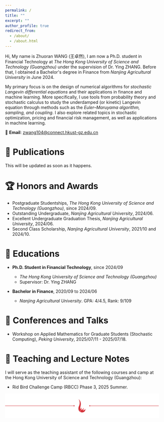 ```yaml
---
permalink: /
title: ""
excerpt: ""
author_profile: true
redirect_from: 
  - /about/
  - /about.html
---
```


Hi, My name is Zhuoran WANG (王卓然), I am now a Ph.D. student in Financial Technology at *The Hong Kong University of Science and Technology (Guangzhou)* under the supervision of Dr. Ying ZHANG. Before that, I obtained a Bachelor's degree in Finance from *Nanjing Agricultural University* in June 2024.

My primary focus is on the design of numerical algorithms for *stochastic Langevin differential equations* and their applications in finance and machine learning. More specifically, I use tools from probability theory and stochastic calculus to study the underdamped (or kinetic) Langevin equation through methods such as the *Euler–Maruyama algorithm, sampling, and coupling*. I also explore related topics in stochastic optimization, pricing and financial risk management, as well as applications in machine learning.

📧 **Email**: zwang104@connect.hkust-gz.edu.cn

# 📝 Publications 
This will be updated as soon as it happens.

# 🏆 Honors and Awards
+ Postgraduate Studentships, *The Hong Kong University of Science and Technology (Guangzhou)*, since 2024/09.
+ Outstanding Undergraduate, *Nanjing Agricultural University*, 2024/06. 
+ Excellent Undergraduate Graduation Thesis, *Nanjing Agricultural University*, 2024/06.
+ Second Class Scholarship, *Nanjing Agricultural University*, 2021/10 and 2024/10.

# 📖 Educations
+ **Ph.D. Student in Financial Technology**, since 2024/09
  + *The Hong Kong University of Science and Technology (Guangzhou)*
  + Supervisor: Dr. Ying ZHANG

+ **Bachelor in Finance**, 2020/09 to 2024/06
  + *Nanjing Agricultural University*. GPA: 4/4.5, Rank: 9/109

# 🏫 Conferences and Talks
+ Workshop on Applied Mathematics for Graduate Students (Stochastic Computing), *Peking University*, 2025/07/11 - 2025/07/18.

# 📗 Teaching and Lecture Notes

I will serve as the teaching assistant of the following courses and camp at the Hong Kong University of Science and Technology (Guangzhou):
+ Rid Bird Challenge Camp (RBCC) Phase 3, 2025 Summer.

![HKUSTGZ](../images/hn.png)

